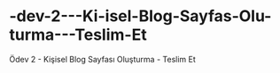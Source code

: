 # -dev-2---Ki-isel-Blog-Sayfas-Olu-turma---Teslim-Et
Ödev 2 - Kişisel Blog Sayfası Oluşturma - Teslim Et
